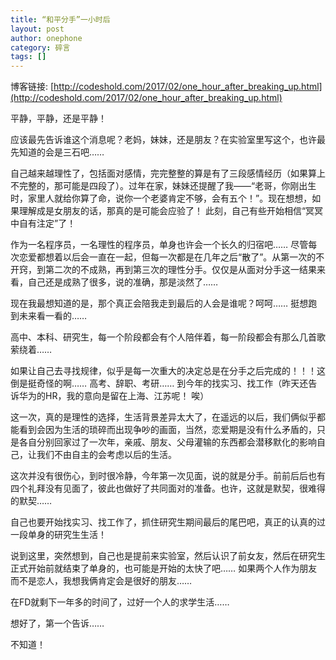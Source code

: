 ```yaml
---
title: “和平分手”一小时后
layout: post
author: onephone
category: 碎言
tags: []
---
```

博客链接: [http://codeshold.com/2017/02/one_hour_after_breaking_up.html](http://codeshold.com/2017/02/one_hour_after_breaking_up.html)



平静，平静，还是平静！

应该最先告诉谁这个消息呢？老妈，妹妹，还是朋友？在实验室里写这个，也许最先知道的会是三石吧……

自己越来越理性了，包括面对感情，完完整整的算是有了三段感情经历（如果算上不完整的，那可能是四段了）。过年在家，妹妹还提醒了我——“老哥，你刚出生时，家里人就给你算了命，说你一个老婆肯定不够，会有五个！”。现在想想，如果理解成是女朋友的话，那真的是可能会应验了！ 此刻，自己有些开始相信“冥冥中自有注定”了！ 

作为一名程序员，一名理性的程序员，单身也许会一个长久的归宿吧…… 尽管每次恋爱都想着以后会一直在一起，但每一次都是在几年之后“散了”。从第一次的不开窍，到第二次的不成熟，再到第三次的理性分手。仅仅是从面对分手这一结果来看，自己还是成熟了很多，说的准确，那是淡然了……

现在我最想知道的是，那个真正会陪我走到最后的人会是谁呢？呵呵…… 挺想跑到未来看一看的……

高中、本科、研究生，每一个阶段都会有个人陪伴着，每一阶段都会有那么几首歌萦绕着……

如果让自己去寻找规律，似乎是每一次重大的决定总是在分手之后完成的！！！这倒是挺奇怪的啊…… 高考、辞职、考研…… 到今年的找实习、找工作（昨天还告诉华为的HR，我的意向是留在上海、江苏呢！ 唉）

这一次，真的是理性的选择，生活背景差异太大了，在遥远的以后，我们俩似乎都能看到会因为生活的琐碎而出现争吵的画面，当然，恋爱期是没有什么矛盾的，只是各自分别回家过了一次年，亲戚、朋友、父母灌输的东西都会潜移默化的影响自己，让我们不由自主的会考虑以后的生活。

这次并没有很伤心，到时很冷静，今年第一次见面，说的就是分手。前前后后也有四个礼拜没有见面了，彼此也做好了共同面对的准备。也许，这就是默契，很难得的默契……

自己也要开始找实习、找工作了，抓住研究生期间最后的尾巴吧，真正的认真的过一段单身的研究生生活！

说到这里，突然想到，自己也是提前来实验室，然后认识了前女友，然后在研究生正式开始前就结束了单身的，也可能是开始的太快了吧…… 如果两个人作为朋友而不是恋人，我想我俩肯定会是很好的朋友……

在FD就剩下一年多的时间了，过好一个人的求学生活……

想好了，第一个告诉…… 

不知道！
